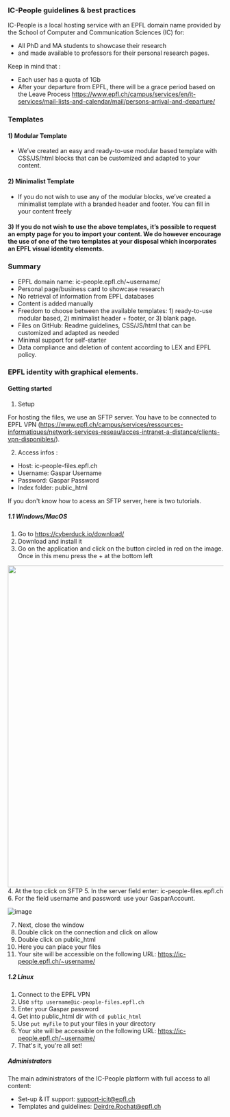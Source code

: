 ### IC-People guidelines & best practices
IC-People is a local hosting service with an EPFL domain name provided by the School of Computer and Communication Sciences (IC) for:
* All PhD and MA students to showcase their research
* and made available to professors for their personal research pages.

Keep in mind that :
* Each user has a quota of 1Gb
* After your departure from EPFL, there will be a grace period based on the Leave Process https://www.epfl.ch/campus/services/en/it-services/mail-lists-and-calendar/mail/persons-arrival-and-departure/

### Templates
#### 1) Modular Template
* We’ve created an easy and ready-to-use modular based template with CSS/JS/html blocks that can be customized and adapted to your content.

#### 2) Minimalist Template
* If you do not wish to use any of the modular blocks, we’ve created a minimalist template with a branded header and footer. You can fill in your content freely

#### 3) If you do not wish to use the above templates, it’s possible to request an empty page for you to import your content. We do however encourage the use of one of the two templates at your disposal which incorporates an EPFL visual identity elements.

### Summary
* EPFL domain name: ic-people.epfl.ch/~username/
* Personal page/business card to showcase research
* No retrieval of information from EPFL databases
* Content is added manually
* Freedom to choose between the available templates: 1) ready-to-use modular based, 2) minimalist header + footer, or 3) blank page.
* Files on GitHub: Readme guidelines, CSS/JS/html that can be customized and adapted as needed
* Minimal support for self-starter
* Data compliance and deletion of content according to LEX and EPFL policy.

### EPFL identity with graphical elements.

#### Getting started

1. Setup

For hosting the files, we use an SFTP server. You have to be connected to EPFL VPN (https://www.epfl.ch/campus/services/ressources-informatiques/network-services-reseau/acces-intranet-a-distance/clients-vpn-disponibles/).  <br />

2. Access infos :
* Host: ic-people-files.epfl.ch <br />
* Username: Gaspar Username <br />
* Password: Gaspar Password <br />
* Index folder: public_html <br />

If you don't know how to acess an SFTP server, here is two tutorials.

##### 1.1 Windows/MacOS
1. Go to https://cyberduck.io/download/
2. Download and install it
3. Go on the application and click on the button circled in red on the image. Once in this menu press the + at the bottom left
<img src="https://user-images.githubusercontent.com/45627872/121321032-083ef180-c90e-11eb-8a45-ab0f3c7bb348.png" width="750"/>
4. At the top click on SFTP
5. In the server field enter: ic-people-files.epfl.ch
6. For the field username and password: use your GasparAccount.

![image](https://user-images.githubusercontent.com/45627872/117404521-5aa18280-af0a-11eb-9bd2-b8f395b06322.png)

7. Next, close the window
8. Double click on the connection and click on allow
9. Double click on public_html
10. Here you can place your files
11. Your site will be accessible on the following URL: https://ic-people.epfl.ch/~username/

##### 1.2 Linux
1. Connect to the EPFL VPN
2. Use ``` sftp username@ic-people-files.epfl.ch ```
3. Enter your Gaspar password
4. Get into public_html dir with ``` cd public_html ```
5. Use ``` put myFile ``` to put your files in your directory
6. Your site will be accessible on the following URL: https://ic-people.epfl.ch/~username/
7. That's it, you're all set!

##### Administrators
The main administrators of the IC-People platform with full access to all content:
* Set-up & IT support: support-icit@epfl.ch
* Templates and guidelines: Deirdre.Rochat@epfl.ch
